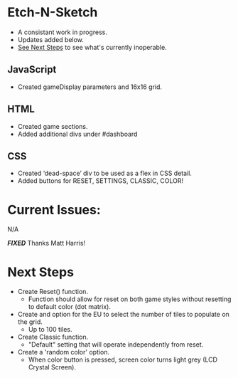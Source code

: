 # Etch-N-Sketch

* A consistant work in progress.
* Updates added below.
* [See Next Steps](#next-steps) to see what's currently inoperable.

## JavaScript
* Created gameDisplay parameters and 16x16 grid.

## HTML
* Created game sections.
* Added additional divs under #dashboard

## CSS
* Created ‘dead-space’ div to be used as a flex in CSS detail.
* Added buttons for RESET, SETTINGS, CLASSIC, COLOR!


# Current Issues:
N/A


***FIXED***
Thanks Matt Harris!
<!-- // Add the "active" class to only divs with a "box" class
let squares = document.getElementsByClassName('grid-item');
for (let i = 0; i < squares.length; i++) {
  squares[i].addEventListener('click', function draw(e) {
    // Used event delegation to target children of the grid
    if(e.target.matches('grid-item')) {
      e.classList.add('active');
    }
  }, false);
}

Does not currently draw. Trying to add classList ‘active’ from CSS to the existing ‘grid-item’ class using ‘onclick’. 

Uncaught ReferenceError: draw is not defined
	at HTMLDivElement.onclick -->

# Next Steps
- Create Reset() function.
  * Function should allow for reset on both game styles without resetting to default color (dot matrix).
- Create and option for the EU to select the number of tiles to populate on the grid. 
  * Up to 100 tiles.
- Create Classic function.
  * "Default" setting that will operate independently from reset.
- Create a 'random color' option.
  * When color button is pressed, screen color turns light grey (LCD Crystal Screen).
